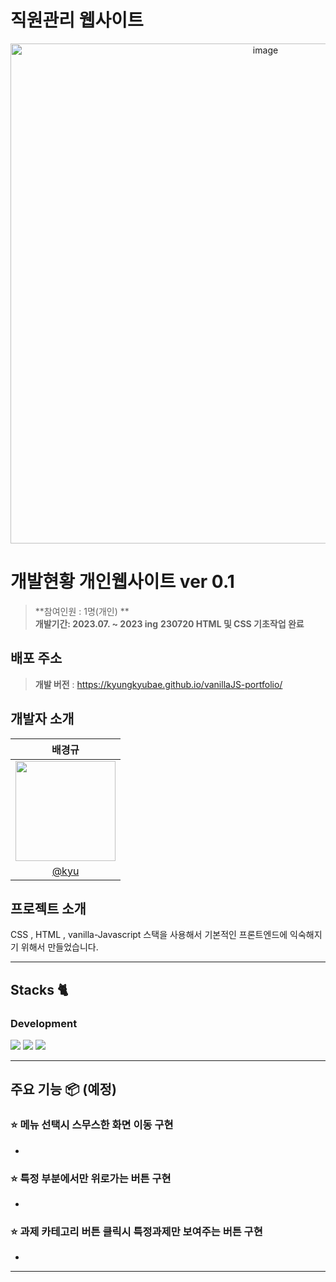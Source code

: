 # 직원관리 웹사이트

<div align="center">
<img width="800" alt="image" src="https://velog.velcdn.com/images/kyudeveloper/post/6786b46c-28a0-4385-9397-ceeeba854b79/image.png
">



</div>

# 개발현황 개인웹사이트 ver 0.1
> **참여인원 : 1명(개인) ** <br/> **개발기간: 2023.07. ~ 2023 ing**
> **230720 HTML 및 CSS 기초작업 완료**

## 배포 주소

> **개발 버전** : https://kyungkyubae.github.io/vanillaJS-portfolio/ <br>


## 개발자 소개



|      배경규       |                                                                                                               
| :------------------------------------------------------------------------------: |
|   <img width="160px" src="https://velog.velcdn.com/images/kyudeveloper/post/ffb11860-dcea-4b08-a2a2-bb7b22287998/image.png" />    |
|   [@kyu](https://github.com/kyungkyubae)   |


## 프로젝트 소개

CSS , HTML , vanilla-Javascript 스택을 사용해서 기본적인 프론트엔드에 익숙해지기 위해서 만들었습니다.






---

## Stacks 🐈


### Development
<div>
<img src="https://img.shields.io/badge/html5-E34F26?style=for-the-			badge&logo=html5&logoColor=white">
  <img src="https://img.shields.io/badge/css-1572B6?style=for-the-badge&logo=css3&logoColor=white">
  <img src="https://img.shields.io/badge/javascript-F7DF1E?style=for-the-badge&logo=javascript&logoColor=black">
</div>






---
## 주요 기능 📦 (예정)

### ⭐️ 메뉴 선택시 스무스한 화면 이동 구현
- 

### ⭐️ 특정 부분에서만 위로가는 버튼 구현
- 

### ⭐️ 과제 카테고리 버튼 클릭시 특정과제만 보여주는 버튼 구현
- 

---

